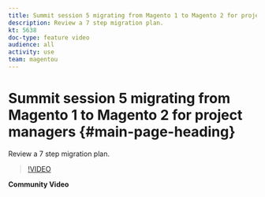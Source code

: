 ```yaml
---
title: Summit session 5 migrating from Magento 1 to Magento 2 for project managers
description: Review a 7 step migration plan.
kt: 5638
doc-type: feature video
audience: all
activity: use
team: magentou
---
```


# Summit session 5 migrating from Magento 1 to Magento 2 for project managers {#main-page-heading}

Review a 7 step migration plan.

>[!VIDEO](https://video.tv.adobe.com/v/35702?quality=12&learn=on)

**Community Video**